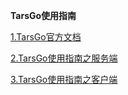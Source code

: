 **TarsGo使用指南**

[1.TarsGo官方文档](https://github.com/TarsCloud/TarsGo)

[2.TarsGo使用指南之服务端](https://www.jianshu.com/p/1ac4c236c442)

[3.TarsGo使用指南之客户端](https://www.jianshu.com/p/00b18d30c499)